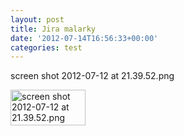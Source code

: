 ```yaml
---
layout: post
title: Jira malarky
date: '2012-07-14T16:56:33+00:00'
categories: test
---
```

<p>screen shot 2012-07-12 at 21.39.52.png</p><a href="https://blogs.apache.org/test/mediaresource/893fef95-52d1-493b-b328-44a0e009d935"><img src="https://blogs.apache.org/test/mediaresource/893fef95-52d1-493b-b328-44a0e009d935?t=true" alt="screen shot 2012-07-12 at 21.39.52.png" width="120" height="57" /></a>
